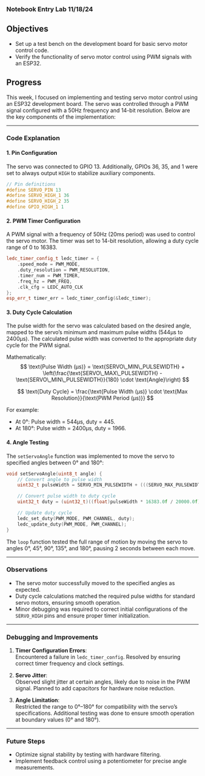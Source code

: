 ### Notebook Entry Lab 11/18/24

## Objectives
- Set up a test bench on the development board for basic servo motor control code.
- Verify the functionality of servo motor control using PWM signals with an ESP32.

## Progress
This week, I focused on implementing and testing servo motor control using an ESP32 development board. The servo was controlled through a PWM signal configured with a 50Hz frequency and 14-bit resolution. Below are the key components of the implementation:

---

### Code Explanation

#### **1. Pin Configuration**
The servo was connected to GPIO 13. Additionally, GPIOs 36, 35, and 1 were set to always output `HIGH` to stabilize auxiliary components.

```cpp
// Pin definitions
#define SERVO_PIN 13
#define SERVO_HIGH_1 36
#define SERVO_HIGH_2 35
#define GPIO_HIGH_1 1
```

#### **2. PWM Timer Configuration**
A PWM signal with a frequency of 50Hz (20ms period) was used to control the servo motor. The timer was set to 14-bit resolution, allowing a duty cycle range of 0 to 16383.

```cpp
ledc_timer_config_t ledc_timer = {
    .speed_mode = PWM_MODE,
    .duty_resolution = PWM_RESOLUTION,
    .timer_num = PWM_TIMER,
    .freq_hz = PWM_FREQ,
    .clk_cfg = LEDC_AUTO_CLK
};
esp_err_t timer_err = ledc_timer_config(&ledc_timer);
```

#### **3. Duty Cycle Calculation**
The pulse width for the servo was calculated based on the desired angle, mapped to the servo’s minimum and maximum pulse widths (544µs to 2400µs). The calculated pulse width was converted to the appropriate duty cycle for the PWM signal.

Mathematically:
$$
\text{Pulse Width (µs)} = \text{SERVO\_MIN\_PULSEWIDTH} + \left(\frac{\text{SERVO\_MAX\_PULSEWIDTH} - \text{SERVO\_MIN\_PULSEWIDTH}}{180} \cdot \text{Angle}\right)
$$

$$
\text{Duty Cycle} = \frac{\text{Pulse Width (µs)} \cdot \text{Max Resolution}}{\text{PWM Period (µs)}}
$$

For example:
- At 0°: Pulse width = 544µs, duty = 445.
- At 180°: Pulse width = 2400µs, duty = 1966.

#### **4. Angle Testing**
The `setServoAngle` function was implemented to move the servo to specified angles between 0° and 180°:
```cpp
void setServoAngle(uint8_t angle) {
    // Convert angle to pulse width
    uint32_t pulseWidth = SERVO_MIN_PULSEWIDTH + (((SERVO_MAX_PULSEWIDTH - SERVO_MIN_PULSEWIDTH) * angle) / 180);

    // Convert pulse width to duty cycle
    uint32_t duty = (uint32_t)((float)pulseWidth * 16383.0f / 20000.0f);

    // Update duty cycle
    ledc_set_duty(PWM_MODE, PWM_CHANNEL, duty);
    ledc_update_duty(PWM_MODE, PWM_CHANNEL);
}
```

The `loop` function tested the full range of motion by moving the servo to angles 0°, 45°, 90°, 135°, and 180°, pausing 2 seconds between each move.

---

### Observations
- The servo motor successfully moved to the specified angles as expected.
- Duty cycle calculations matched the required pulse widths for standard servo motors, ensuring smooth operation.
- Minor debugging was required to correct initial configurations of the `SERVO_HIGH` pins and ensure proper timer initialization.

---

### Debugging and Improvements
1. **Timer Configuration Errors**:  
   Encountered a failure in `ledc_timer_config`. Resolved by ensuring correct timer frequency and clock settings.

2. **Servo Jitter**:  
   Observed slight jitter at certain angles, likely due to noise in the PWM signal. Planned to add capacitors for hardware noise reduction.

3. **Angle Limitation**:  
   Restricted the range to 0°–180° for compatibility with the servo’s specifications. Additional testing was done to ensure smooth operation at boundary values (0° and 180°).

---

### Future Steps
- Optimize signal stability by testing with hardware filtering.
- Implement feedback control using a potentiometer for precise angle measurements.